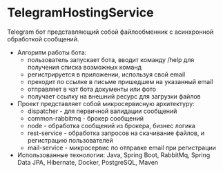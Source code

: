 # TelegramHostingService
Telegram бот представляющий собой файлообменник с асинхронной обработкой сообщений.
- Алгоритм работы бота:
   - пользователь запускает бота, вводит команду /help  для получения списка возможных команд
   - регистрируется в приложении, используя свой email
   - преходит по ссылке в письме пришедшем на указанный email
   - отправляет в чат бота документы или фото
   - получает ссылку на внешний ресурс для загрузки файлов
- Проект представляет собой микросервисную архитектуру:
   - dispatcher - для первичной валидации сообщений 
   - common-rabbitmq - брокер сообщений 
   - node - обработка сообщений из брокера, бизнес логика
   - rest-service - обработка запросов на скачивание файлов, и регистрацию пользователей
   - mail-service - микросервис по отправке email при регистрации
- Использованные технологии: Java, Spring Boot, RabbitMq, Spring Data JPA, Hibernate, Docker, PostgreSQL, Maven
